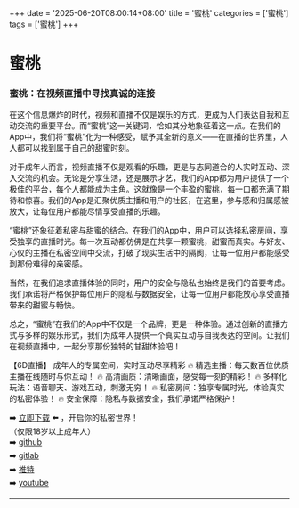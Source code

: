 +++
date = '2025-06-20T08:00:14+08:00'
title = '蜜桃'
categories = ['蜜桃']
tags = ['蜜桃']
+++

# 蜜桃

### 蜜桃：在视频直播中寻找真诚的连接

在这个信息爆炸的时代，视频和直播不仅是娱乐的方式，更成为人们表达自我和互动交流的重要平台。而“蜜桃”这一关键词，恰如其分地象征着这一点。在我们的App中，我们将“蜜桃”化为一种感受，赋予其全新的意义——在直播的世界里，人人都可以找到属于自己的甜蜜时刻。

对于成年人而言，视频直播不仅是观看的乐趣，更是与志同道合的人实时互动、深入交流的机会。无论是分享生活，还是展示才艺，我们的App都为用户提供了一个极佳的平台，每个人都能成为主角。这就像是一个丰盈的蜜桃，每一口都充满了期待和惊喜。我们的App是汇聚优质主播和用户的社区，在这里，参与感和归属感被放大，让每位用户都能尽情享受直播的乐趣。

“蜜桃”还象征着私密与甜蜜的结合。在我们的App中，用户可以选择私密房间，享受独享的直播时光。每一次互动都仿佛是在共享一颗蜜桃，甜蜜而真实。与好友、心仪的主播在私密空间中交流，打破了现实生活中的隔阂，让每一位用户都能感受到那份难得的亲密感。

当然，在我们追求直播体验的同时，用户的安全与隐私也始终是我们的首要考虑。我们承诺将严格保护每位用户的隐私与数据安全，让每一位用户都能放心享受直播带来的甜蜜与畅快。

总之，“蜜桃”在我们的App中不仅是一个品牌，更是一种体验。通过创新的直播方式与多样的娱乐形式，我们为成年人提供一个真实互动与自我表达的空间。让我们在视频直播中，一起分享那份独特的甘甜体验吧！

【6D直播】
成年人的专属空间，实时互动尽享精彩
🔥 精选主播：每天数百位优质主播在线随时与你互动！
🔥 高清画质：清晰画面，感受每一刻的精彩！
🔥 多样化玩法：语音聊天、游戏互动，刺激无穷！
🔥 私密房间：独享专属时光，体验真实的私密体验！
🔥 安全保障：隐私与数据安全，我们承诺严格保护！

➡️ [立即下载](https://down123.s3.ap-east-1.amazonaws.com/down/down.html?channelCode=blog) ⬅️ ，开启你的私密世界！  
（仅限18岁以上成年人）  
➡️ [github](https://aldult-live.github.io/)  
➡️ [gitlab](https://seo-09598d.gitlab.io/)  
➡️ [推特](https://x.com/wegame33)  
➡️ [youtube](https://www.youtube.com/@6Dlive)

---
